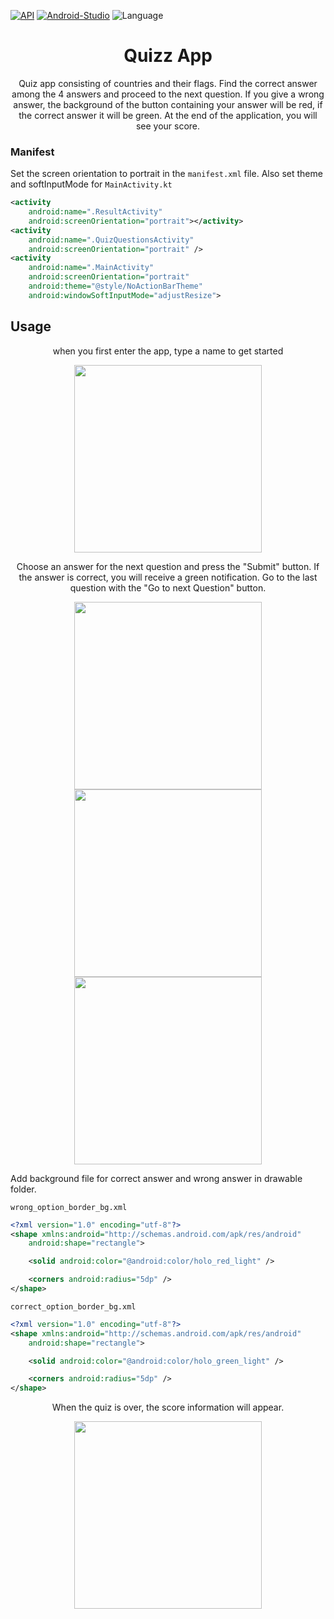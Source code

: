 [![API](https://img.shields.io/badge/API-16%2B-brightgreen.svg?style=flat)](https://android-arsenal.com/api?level=16)
[![Android-Studio](https://img.shields.io/badge/Android%20Studio-4.2+-orange.svg?style=flat)](https://developer.android.com/studio/)
![Language](https://img.shields.io/badge/language-Kotlin-orange.svg)

<h1 align="center"> Quizz App </h1>

<p align="center">
Quiz app consisting of countries and their flags. Find the correct answer among the 4 answers and proceed to the next question. If you give a wrong answer, the background of the button containing your answer will be red, if the correct answer it will be green. At the end of the application, you will see your score.
</p>


### Manifest
Set the screen orientation to portrait in the `manifest.xml` file. Also set theme and softInputMode for `MainActivity.kt`
```xml
<activity
    android:name=".ResultActivity"
    android:screenOrientation="portrait"></activity>
<activity
    android:name=".QuizQuestionsActivity"
    android:screenOrientation="portrait" />
<activity
    android:name=".MainActivity"
    android:screenOrientation="portrait"
    android:theme="@style/NoActionBarTheme"
    android:windowSoftInputMode="adjustResize">
```

## Usage

<p align="center">
when you first enter the app, type a name to get started
</p>

<p align="center">
  <img src='https://github.com/ayhanunal/QuizApp/blob/main/ss/1.png' width=300 heihgt=300> 
</p>

<p align="center">
Choose an answer for the next question and press the "Submit" button. If the answer is correct, you will receive a green notification. Go to the last question with the "Go to next Question" button.

</p>

<p align="center">
  <img src='https://github.com/ayhanunal/QuizApp/blob/main/ss/2.png' width=300 heihgt=300> 
  <img src='https://github.com/ayhanunal/QuizApp/blob/main/ss/3.png' width=300 heihgt=300> 
  <img src='https://github.com/ayhanunal/QuizApp/blob/main/ss/4.png' width=300 heihgt=300> 
</p>

Add background file for correct answer and wrong answer in drawable folder.

`wrong_option_border_bg.xml`
```xml
<?xml version="1.0" encoding="utf-8"?>
<shape xmlns:android="http://schemas.android.com/apk/res/android"
    android:shape="rectangle">

    <solid android:color="@android:color/holo_red_light" />

    <corners android:radius="5dp" />
</shape>
```

`correct_option_border_bg.xml`
```xml
<?xml version="1.0" encoding="utf-8"?>
<shape xmlns:android="http://schemas.android.com/apk/res/android"
    android:shape="rectangle">

    <solid android:color="@android:color/holo_green_light" />

    <corners android:radius="5dp" />
</shape>
```
<p align="center">
When the quiz is over, the score information will appear.
</p>

<p align="center">
  <img src='https://github.com/ayhanunal/QuizApp/blob/main/ss/5.png' width=300 heihgt=300> 
</p>















